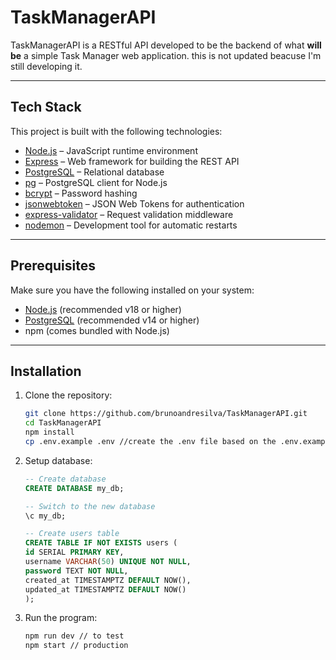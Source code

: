 # TaskManagerAPI

TaskManagerAPI is a RESTful API developed to be the backend of what **will be** a simple Task Manager web application.
this is not updated beacuse I'm still developing it.

---

## Tech Stack

This project is built with the following technologies:

- [Node.js](https://nodejs.org/) – JavaScript runtime environment
- [Express](https://expressjs.com/) – Web framework for building the REST API
- [PostgreSQL](https://www.postgresql.org/) – Relational database
- [pg](https://node-postgres.com/) – PostgreSQL client for Node.js
- [bcrypt](https://github.com/kelektiv/node.bcrypt.js) – Password hashing
- [jsonwebtoken](https://github.com/auth0/node-jsonwebtoken) – JSON Web Tokens for authentication
- [express-validator](https://express-validator.github.io/) – Request validation middleware
- [nodemon](https://nodemon.io/) – Development tool for automatic restarts

---

## Prerequisites

Make sure you have the following installed on your system:

- [Node.js](https://nodejs.org/) (recommended v18 or higher)
- [PostgreSQL](https://www.postgresql.org/) (recommended v14 or higher)
- npm (comes bundled with Node.js)

---

## Installation

1. Clone the repository:

   ```bash
   git clone https://github.com/brunoandresilva/TaskManagerAPI.git
   cd TaskManagerAPI
   npm install
   cp .env.example .env //create the .env file based on the .env.example

   ```

2. Setup database:

   ```sql
   -- Create database
   CREATE DATABASE my_db;

   -- Switch to the new database
   \c my_db;

   -- Create users table
   CREATE TABLE IF NOT EXISTS users (
   id SERIAL PRIMARY KEY,
   username VARCHAR(50) UNIQUE NOT NULL,
   password TEXT NOT NULL,
   created_at TIMESTAMPTZ DEFAULT NOW(),
   updated_at TIMESTAMPTZ DEFAULT NOW()
   );
   ```

3. Run the program:
   ```bash
   npm run dev // to test
   npm start // production
   ```

